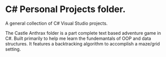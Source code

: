 # C# Personal Projects folder.
A general collection of C# Visual Studio projects.

The Castle Anthrax folder is a part complete text based adventure game in C#. 
Built primarily to help me learn the fundemantals of OOP and data structures.
It features a backtracking algorithm to accomplish a maze/grid setting.
